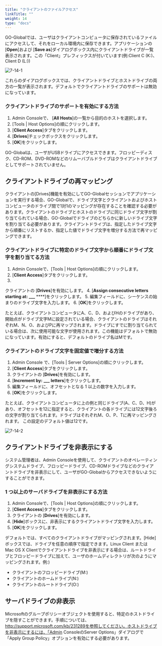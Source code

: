 ```yaml
---
title: "クライアントのファイルアクセス"
linkTitle: ""
weight: 14
type: "docs"
---
```


GO-Globalでは、ユーザはクライアントコンピュータに保存されているファイルにアクセスして、それをローカル環境内に保存できます。アプリケーションの [**Open**]および [**Save as**]ダイアログボックス内にクライアントドライブが一覧表示されます。この「Client」プレフィックスが付いています(例:Client C (K:)、Client D (L:))

![7-14-1](/img/7-14-1.png)

これらのダイアログボックスでは、クライアントドライブとホストドライブの両方の一覧が表示されます。デフォルトでクライアントドライブのサポートは無効になっています。

### クライアントドライブのサポートを有効にする方法

1. Admin Consoleで、 [**All Hosts**]の一覧から目的のホストを選択します。
2. [Tools | Host Options]の順にクリックします。
3. [**Client Access**]タブをクリックします。
4. [**Drives**]チェックボックスをクリックします。
5. [**OK**]をクリックします。

GO-Globalは、ユーザがUSBドライブにアクセスできます。フロッピーディスク、CD-ROM、DVD-ROMなどのリムーバブルドライブはクライアントドライブとしてサポートされていません。

## クライアントドライブの再マッピング

クライアントの[Drives]機能を有効にしてGO-Globalセッションでアプリケーションを実行する場合、GO-Globalで、ドライブ文字とクライアントおよびホストコンピュータのドライブ間で1対1のマッピングが存在することを確認する必要があります。クライアントのドライブとホストのドライブに同じドライブ文字が割り当てられている場合、GO-Globalでドライブのどちらかに新しいドライブ文字を割り当てる必要があります。クライアントドライブは、指定したドライブ文字から順番にリストするか、指定した値でドライブ文字を増分する方法で再マッピングできます。

### クライアントドライブに特定のドライブ文字から順番にドライブ文字を割り当てる方法

1. Admin Consoleで、[Tools | Host Options]の順にクリックします。
2. [**Client Access**]タブをクリックします。
3.
クライアントの [**Drives**]を有効にします。
4. [**Assign consecutive letters starting at:** **___** ****]をクリックします。
5. 編集フィールドに、シーケンスの始まりのドライブ文字を入力します。
6. [**OK**]をクリックします。

たとえば、クライアントコンピュータにA、C、D、およびHのドライブがあり、開始点がドライブ文字Mに設定されている場合、クライアントのドライブはそれぞれM、N、O、およびPに再マップされます。ドライブにすでに割り当てられている場合は、次に使用可能な文字が使用されます。この機能はデフォルトで無効になっています。有効にすると、デフォルトのドライブ名はMです。

### クライアントのドライブ文字を固定値で増分する方法

1. Admin Console で、[Tools | Server Options]の順にクリックします。
2. [**Client Access**]タブをクリックします。
3. クライアントの [**Drives**]を有効にします。
4. [**Increment by:** **___** **letters**]をクリックします。
5. 編集フィールドに、オフセットとなる 1 以上の数字を入力します。
6. [**OK**]をクリックします。

たとえば、クライアントコンピュータに上の例と同じドライブ(A、C、D、H)があり、オフセットを12に指定すると、クライアントの各ドライブには12文字後ろの文字が割り当てられます。ドライブはそれぞれM、O、P、Tに再マッピングされます。 この設定のデフォルト値は12です。

![7-14-2](/img/7-14-2.png)

## クライアントドライブを非表示にする

システム管理者は、Admin Consoleを使用して、クライアントのオペレーティングシステムドライブ、フロッピードライブ、CD-ROMドライブなどのクライアントドライブを非表示にして、ユーザがGO-Globalからアクセスできないようにすることができます。

### 1 つ以上のサーバドライブを非表示にする方法

1. Admin Consoleで、[Tools | Host Options]の順にクリックします。
2. [**Client Access**]タブをクリックします。
3. クライアントの [**Drives**]を有効にします。
4. [**Hide**]ボックスに、非表示にするクライアントドライブ文字を入力します。
5. [**OK**]をクリックします。

デフォルトでは、すべてのクライアントドライブがマッピングされます。[Hide]ボックスでは、ドライブを任意の順序で指定できます。Linux Client または Mac OS X Clientでクライアントドライブを非表示にする場合は、ルートドライブとフロッピードライブに加えて、ユーザのホームディレクトリが次のようにマッピングされます。例:)

* クライアントのフロッピードライブ(M:)
* クライアントのホームドライブ(N:)
* クライアントのルートドライブ(O:)

## サーバドライブの非表示

Microsoftのグループポリシーオブジェクトを使用すると、特定のホストドライブを隠すことができます。手順については、http://support.microsoft.com/kb/231289を参照してください。ホストドライブを非表示にするには、「Admin ConsoleのServer Options」ダイアログで「Apply Group Policy」オプションを有効にする必要があります。